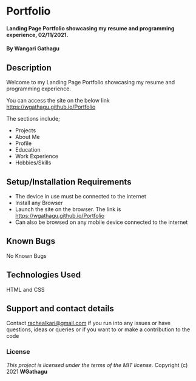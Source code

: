 # Portfolio
#### Landing Page Portfolio showcasing my resume and programming experience, 02/11/2021.
#### By **Wangari Gathagu**
## Description
Welcome to my Landing Page Portfolio showcasing my resume and programming experience.

You can access the site on the below link
https://wgathagu.github.io/Portfolio

The sections include;
* Projects
* About Me
* Profile
* Education
* Work Experience
* Hobbies/Skills

## Setup/Installation Requirements
* The device in use must be connected to the internet
* Install any Browser
* Launch the site on the browser. The link is https://wgathagu.github.io/Portfolio
* Can also be browsed on any mobile device connected to the internet
## Known Bugs
No Known Bugs
## Technologies Used
HTML and CSS
## Support and contact details
Contact rachealkari@gmail.com if you run into any issues or have questions, ideas or queries or if you want to or make a contribution to the code
### License
*This project is licensed under the terms of the MIT license.*
Copyright (c) 2021 **WGathagu**
